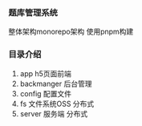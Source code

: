 ### 题库管理系统

整体架构monorepo架构 使用pnpm构建

### 目录介绍

1. app h5页面前端
2. backmanger 后台管理
3. config 配置文件
4. fs 文件系统OSS 分布式
5. server 服务端 分布式